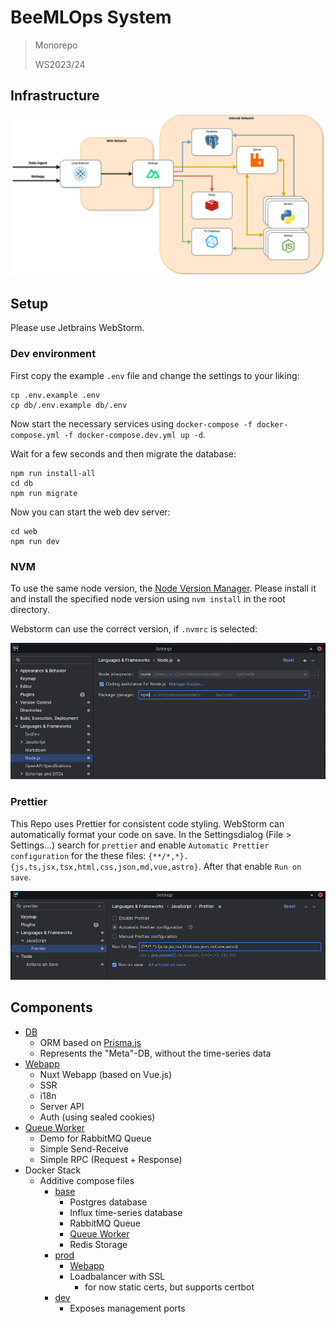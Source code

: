 # BeeMLOps System

> Monorepo
>
> WS2023/24

## Infrastructure

![Infrastructure](assets/infrastructure.drawio.png)

## Setup

Please use Jetbrains WebStorm.

### Dev environment

First copy the example `.env` file and change the settings to your liking:

```shell
cp .env.example .env
cp db/.env.example db/.env
```

Now start the necessary services using `docker-compose -f docker-compose.yml -f docker-compose.dev.yml up -d`.

Wait for a few seconds and then migrate the database:

```shell
npm run install-all
cd db
npm run migrate
```

Now you can start the web dev server:

```shell
cd web
npm run dev
```

### NVM

To use the same node version, the [Node Version Manager](https://github.com/nvm-sh/nvm). Please install it and install
the specified node version using `nvm install` in the root directory.

Webstorm can use the correct version, if `.nvmrc` is selected:

![Webstorm NVM](assets/nvm-webstorm.png)

### Prettier

This Repo uses Prettier for consistent code styling. WebStorm can automatically format your code on save. In the
Settingsdialog (File > Settings...) search for `prettier` and enable `Automatic Prettier configuration` for the these
files: `{**/*,*}.{js,ts,jsx,tsx,html,css,json,md,vue,astro}`. After that enable `Run on save`.

![Prettier WebStorm config](assets/prettier-webstorm-config.png)

## Components

- [DB](./db)
  - ORM based on [Prisma.js](https://www.prisma.io/)
  - Represents the "Meta"-DB, without the time-series data
- [Webapp](./web)
  - Nuxt Webapp (based on Vue.js)
  - SSR
  - i18n
  - Server API
  - Auth (using sealed cookies)
- [Queue Worker](./queue)
  - Demo for RabbitMQ Queue
  - Simple Send-Receive
  - Simple RPC (Request + Response)
- Docker Stack
  - Additive compose files
    - [base](./docker-compose.yml)
      - Postgres database
      - Influx time-series database
      - RabbitMQ Queue
      - [Queue Worker](./queue)
      - Redis Storage
    - [prod](./docker-compose.prod.yml)
      - [Webapp](./web)
      - Loadbalancer with SSL
        - for now static certs, but supports certbot
    - [dev](docker-compose.dev.yml)
      - Exposes management ports
